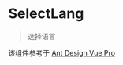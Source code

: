 SelectLang
====

> 选择语言

该组件参考于 [Ant Design Vue Pro](https://github.com/vueComponent/ant-design-vue-pro)

